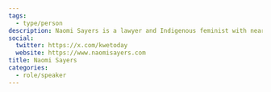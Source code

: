 ```yaml
---
tags:
  - type/person
description: Naomi Sayers is a lawyer and Indigenous feminist with nearly a decade of consultation experience. She regularly advises on issues relating administrative law, human rights, police abuse/violence, constitutional issues, lobbying and law reform initiatives, and non-profit entities. Naomi is proud to bring nearly a decade of consulting work to her clients and their files. She has previously provided consultation services to federal, provincial, and regional (municipal) governments. Naomi is frequently invited by the media to comment on pressing issues and issues of national importance or public interest, ranging from regulatory work to human rights commentary.
social:
  twitter: https://x.com/kwetoday
  website: https://www.naomisayers.com
title: Naomi Sayers
categories:
  - role/speaker
---
```

